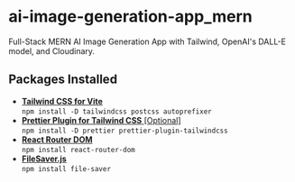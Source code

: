 # ai-image-generation-app_mern

Full-Stack MERN AI Image Generation App with Tailwind, OpenAI's DALL-E model, and Cloudinary.

## Packages Installed

- [**Tailwind CSS for Vite**](https://tailwindcss.com/docs/guides/vite)</br>
  `npm install -D tailwindcss postcss autoprefixer`
- [**Prettier Plugin for Tailwind CSS** [Optional]](https://github.com/tailwindlabs/prettier-plugin-tailwindcss)</br>`npm install -D prettier prettier-plugin-tailwindcss`
- [**React Router DOM**](https://www.npmjs.com/package/react-router-dom)</br>
  `npm install react-router-dom`
- [**FileSaver.js**](https://www.npmjs.com/package/file-saver)</br>
  `npm install file-saver`
